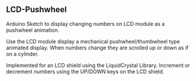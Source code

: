 ## LCD-Pushwheel

Arduino Sketch to display changing numbers on LCD module as a pushwheel animation.

Use the LCD module display a mechanical pushwheel/thumbwheel type animated display. When numbers change they are scrolled up or down as if on a cylinder.

Implemented for an LCD shield using the LiquidCrystal Library. Increment or decrement numbers using the UP/DOWN keys on the LCD shield.
